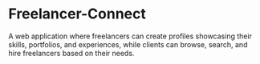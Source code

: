 # Freelancer-Connect
A web application where freelancers can create profiles showcasing their skills, portfolios, and experiences, while clients can browse, search, and hire freelancers based on their needs.
